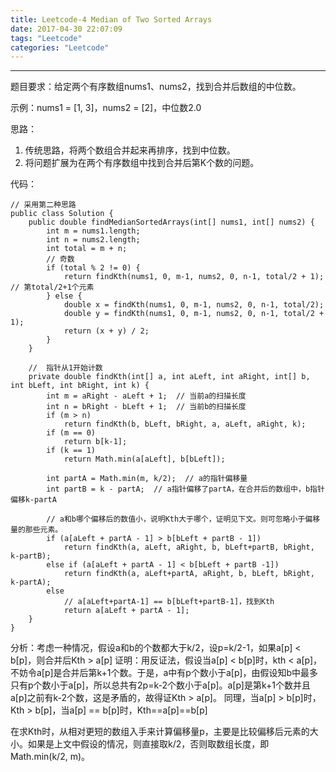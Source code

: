 ```yaml
---
title: Leetcode-4 Median of Two Sorted Arrays
date: 2017-04-30 22:07:09
tags: "Leetcode"
categories: "Leetcode"
---
```

***
题目要求：给定两个有序数组nums1、nums2，找到合并后数组的中位数。

示例：nums1 = [1, 3]，nums2 = [2]，中位数2.0

思路：
1. 传统思路，将两个数组合并起来再排序，找到中位数。
2. 将问题扩展为在两个有序数组中找到合并后第K个数的问题。

代码：
```
// 采用第二种思路
public class Solution {
    public double findMedianSortedArrays(int[] nums1, int[] nums2) {
        int m = nums1.length;
        int n = nums2.length;
        int total = m + n;
        // 奇数
        if (total % 2 != 0) {
            return findKth(nums1, 0, m-1, nums2, 0, n-1, total/2 + 1);  // 第total/2+1个元素 
        } else {
            double x = findKth(nums1, 0, m-1, nums2, 0, n-1, total/2);
            double y = findKth(nums1, 0, m-1, nums2, 0, n-1, total/2 + 1);
            return (x + y) / 2;
        }
    }

    //  指针从1开始计数
    private double findKth(int[] a, int aLeft, int aRight, int[] b, int bLeft, int bRight, int k) {
        int m = aRight - aLeft + 1;  // 当前a的扫描长度
        int n = bRight - bLeft + 1;  // 当前b的扫描长度
        if (m > n)
            return findKth(b, bLeft, bRight, a, aLeft, aRight, k);
        if (m == 0)
            return b[k-1];
        if (k == 1)
            return Math.min(a[aLeft], b[bLeft]);

        int partA = Math.min(m, k/2);  // a的指针偏移量
        int partB = k - partA;  // a指针偏移了partA，在合并后的数组中，b指针偏移k-partA

        // a和b哪个偏移后的数值小，说明Kth大于哪个，证明见下文。则可忽略小于偏移量的那些元素。
        if (a[aLeft + partA - 1] > b[bLeft + partB - 1])
            return findKth(a, aLeft, aRight, b, bLeft+partB, bRight, k-partB);
        else if (a[aLeft + partA - 1] < b[bLeft + partB -1])
            return findKth(a, aLeft+partA, aRight, b, bLeft, bRight, k-partA);
        else
            // a[aLeft+partA-1] == b[bLeft+partB-1]，找到Kth
            return a[aLeft + partA - 1];
    }
}
```

分析：考虑一种情况，假设a和b的个数都大于k/2，设p=k/2-1，如果a[p] < b[p]，则合并后Kth > a[p]
证明：用反证法，假设当a[p] < b[p]时，kth < a[p]，不妨令a[p]是合并后第k+1个数。于是，a中有p个数小于a[p]，由假设知b中最多只有p个数小于a[p]，所以总共有2p=k-2个数小于a[p]。a[p]是第k+1个数并且a[p]之前有k-2个数，这是矛盾的，故得证Kth > a[p]。
同理，当a[p] > b[p]时，Kth > b[p]，当a[p] == b[p]时，Kth==a[p]==b[p]

在求Kth时，从相对更短的数组入手来计算偏移量p，主要是比较偏移后元素的大小。如果是上文中假设的情况，则直接取k/2，否则取数组长度，即Math.min(k/2, m)。